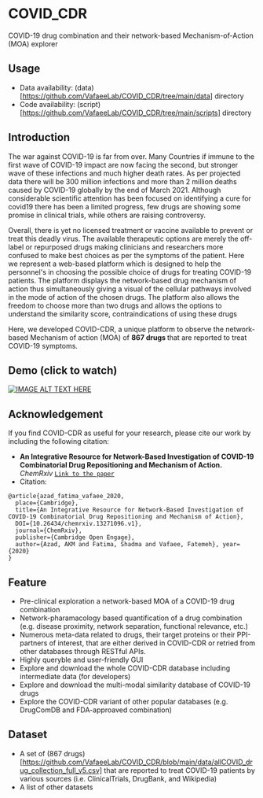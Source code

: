 # COVID_CDR
COVID-19 drug combination and their network-based Mechanism-of-Action (MOA) explorer

## Usage
- Data availability: (data)[https://github.com/VafaeeLab/COVID_CDR/tree/main/data] directory
- Code availability: (script)[https://github.com/VafaeeLab/COVID_CDR/tree/main/scripts] directory 

## Introduction
<p>The war against COVID-19 is far from over. Many Countries if immune to the first wave of COVID-19 impact are now facing the second, but stronger wave of these infections and much higher death rates. As per projected data there will be 300 million infections and more than 2 million deaths caused by COVID-19 globally by the end of March 2021. Although considerable scientific attention has been focused on identifying a cure for covid19 there has been a limited progress, few drugs are showing some promise in clinical trials, while others are raising controversy. </p>

<p>Overall, there is yet no licensed treatment or vaccine available to prevent or treat this deadly virus. The available therapeutic options are merely the off-label or repurposed drugs making clinicians and researchers more confused to make best choices as per the symptoms of the patient. Here we represent a web-based platform which is designed to help the personnel's in choosing the possible choice of drugs for treating COVID-19 patients. The platform displays the network-based drug mechanism of action thus simultaneously giving a visual of the cellular pathways involved in the mode of action of the chosen drugs. The platform also allows the freedom to choose more than two drugs and allows the options to understand the similarity score, contraindications of using these drugs</p>

<p>Here, we developed COVID-CDR, a unique platform to observe the network-based Mechanism of action (MOA) of <b>867 drugs </b> that are reported to treat COVID-19 symptoms.</p>

## Demo (click to watch)
[![IMAGE ALT TEXT HERE](https://img.youtube.com/vi/UsWSHu-wNCM/0.jpg)](https://youtu.be/tAd03VqbnXE)

## Acknowledgement
If you find COVID-CDR as useful for your research, please cite our work by including the following citation:
- <b>An Integrative Resource for Network-Based Investigation of COVID-19 Combinatorial Drug Repositioning and Mechanism of Action.</b> <i>ChemRxiv</i> [```Link to the paper```](https://chemrxiv.org/engage/chemrxiv/article-details/60c7523ff96a00638428817e)
- Citation:
```
@article{azad_fatima_vafaee_2020, 
  place={Cambridge}, 
  title={An Integrative Resource for Network-Based Investigation of COVID-19 Combinatorial Drug Repositioning and Mechanism of Action}, 
  DOI={10.26434/chemrxiv.13271096.v1}, 
  journal={ChemRxiv}, 
  publisher={Cambridge Open Engage}, 
  author={Azad, AKM and Fatima, Shadma and Vafaee, Fatemeh}, year={2020}
}
```
## Feature
- Pre-clinical exploration a network-based MOA of a COVID-19 drug combination
- Network-pharamacology based quantification of a drug combination (e.g. disease proximity, network separation, functional relevance, etc.)
- Numerous meta-data related to drugs, their target proteins or their PPI-partners of interest, that are either derived in COVID-CDR or retried from other databases through RESTful APIs.
- Highly queryble and user-friendly GUI
- Explore and download the whole COVID-CDR database including intermediate data (for developers)
- Explore and download the multi-modal similarity database of COVID-19 drugs
- Explore the COVID-CDR variant of other popular databases (e.g. DrugComDB and FDA-approaved combination)

## Dataset
- A set of (867 drugs)[https://github.com/VafaeeLab/COVID_CDR/blob/main/data/allCOVID_drug_collection_full_v5.csv] that are reported to treat COVID-19 patients by various sources (i.e. ClinicalTrials, DrugBank, and Wikipedia)
- A list of other datasets
